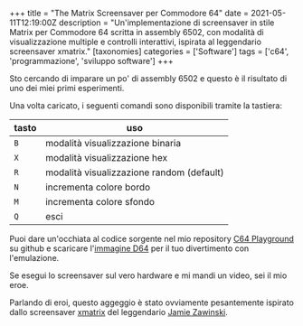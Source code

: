 +++
title = "The Matrix Screensaver per Commodore 64"
date = 2021-05-11T12:19:00Z
description = "Un'implementazione di screensaver in stile Matrix per Commodore 64 scritta in assembly 6502, con modalità di visualizzazione multiple e controlli interattivi, ispirata al leggendario screensaver xmatrix."
[taxonomies]
categories = ['Software']
tags = ['c64', 'programmazione', 'sviluppo software']
+++

Sto cercando di imparare un po' di assembly 6502 e questo è il risultato di uno
dei miei primi esperimenti.

Una volta caricato, i seguenti comandi sono disponibili tramite la tastiera:

| tasto | uso                                       |
| ----- | ----------------------------------------- |
| `B`   | modalità visualizzazione binaria          |
| `X`   | modalità visualizzazione hex              |
| `R`   | modalità visualizzazione random (default) |
| `N`   | incrementa colore bordo                   |
| `M`   | incrementa colore sfondo                  |
| `Q`   | esci                                      |

Puoi dare un'occhiata al codice sorgente nel mio repository
[C64 Playground](https://github.com/mcaserta/c64-playground) su github e
scaricare l'[immagine D64](../../c64/the-matrix.d64) per il tuo divertimento con
l'emulazione.

Se esegui lo screensaver sul vero hardware e mi mandi un video, sei il mio eroe.

Parlando di eroi, questo aggeggio è stato ovviamente pesantemente ispirato dallo
screensaver [xmatrix](https://www.jwz.org/xscreensaver/) del leggendario
[Jamie Zawinski](https://www.jwz.org/).
